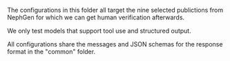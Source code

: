 The configurations in this folder all target the nine selected publictions from NephGen for which we can get human verification afterwards.

We only test models that support tool use and structured output.

All configurations share the messages and JSON schemas for the response format in the "common" folder.